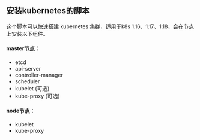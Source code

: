 ## 安装kubernetes的脚本
这个脚本可以快速搭建 kubernetes 集群，适用于k8s 1.16、1.17、1.18，会在节点上安装以下组件。
#### master节点：
+ etcd
+ api-server
+ controller-manager
+ scheduler
+ kubelet (可选)
+ kube-proxy (可选)

#### node节点：
+ kubelet
+ kube-proxy
